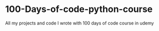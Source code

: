 # 100-Days-of-code-python-course
All my projects and code I wrote with 100 days of code course in udemy
